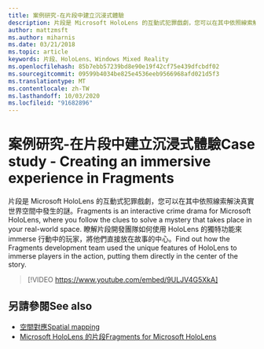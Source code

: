 ```yaml
---
title: 案例研究-在片段中建立沉浸式體驗
description: 片段是 Microsoft HoloLens 的互動式犯罪戲劇，您可以在其中依照線索解決真實世界空間中發生的謎。
author: mattzmsft
ms.author: miharnis
ms.date: 03/21/2018
ms.topic: article
keywords: 片段、HoloLens、Windows Mixed Reality
ms.openlocfilehash: 85b7ebb57239bd8e90e19f42cf75e439dfcbdf02
ms.sourcegitcommit: 09599b4034be825e4536eeb9566968afd021d5f3
ms.translationtype: MT
ms.contentlocale: zh-TW
ms.lasthandoff: 10/03/2020
ms.locfileid: "91682896"
---
```

# <a name="case-study---creating-an-immersive-experience-in-fragments"></a><span data-ttu-id="db34f-104">案例研究-在片段中建立沉浸式體驗</span><span class="sxs-lookup"><span data-stu-id="db34f-104">Case study - Creating an immersive experience in Fragments</span></span>

<span data-ttu-id="db34f-105">片段是 Microsoft HoloLens 的互動式犯罪戲劇，您可以在其中依照線索解決真實世界空間中發生的謎。</span><span class="sxs-lookup"><span data-stu-id="db34f-105">Fragments is an interactive crime drama for Microsoft HoloLens, where you follow the clues to solve a mystery that takes place in your real-world space.</span></span> <span data-ttu-id="db34f-106">瞭解片段開發團隊如何使用 HoloLens 的獨特功能來 immerse 行動中的玩家，將他們直接放在故事的中心。</span><span class="sxs-lookup"><span data-stu-id="db34f-106">Find out how the Fragments development team used the unique features of HoloLens to immerse players in the action, putting them directly in the center of the story.</span></span>



>[!VIDEO https://www.youtube.com/embed/9ULJV4G5XkA]

## <a name="see-also"></a><span data-ttu-id="db34f-107">另請參閱</span><span class="sxs-lookup"><span data-stu-id="db34f-107">See also</span></span>
* [<span data-ttu-id="db34f-108">空間對應</span><span class="sxs-lookup"><span data-stu-id="db34f-108">Spatial mapping</span></span>](../design/spatial-mapping.md)
* [<span data-ttu-id="db34f-109">Microsoft HoloLens 的片段</span><span class="sxs-lookup"><span data-stu-id="db34f-109">Fragments for Microsoft HoloLens</span></span>](https://www.microsoft.com/p/fragments/9nblggh5ggm8)
